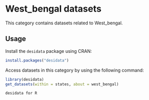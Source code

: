 
# West_bengal datasets
This category contains datasets related to West_bengal.
## Usage
Install the `desidata` package using CRAN:
```r
install.packages("desidata")
```
Access datasets in this category by using the following command:
```r
library(desidata)
get_datasets(within = states, about = west_bengal)
```
`desidata for R`
